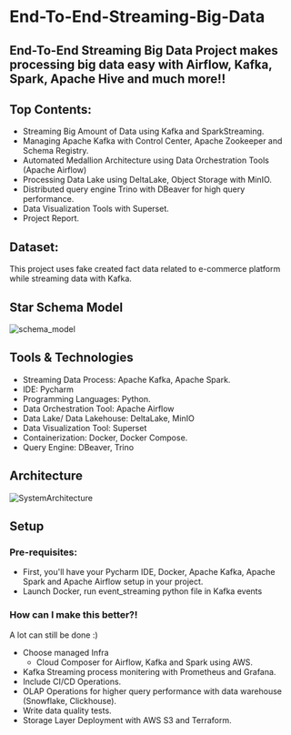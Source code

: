 # End-To-End-Streaming-Big-Data
## End-To-End Streaming Big Data Project makes processing big data easy with Airflow, Kafka, Spark, Apache Hive and much more!!

## Top Contents:
+ Streaming Big Amount of Data using Kafka and SparkStreaming.
+ Managing Apache Kafka with Control Center, Apache Zookeeper and Schema Registry.
+ Automated Medallion Architecture using Data Orchestration Tools (Apache Airflow)
+ Processing Data Lake using DeltaLake, Object Storage with MinIO.
+ Distributed query engine Trino with DBeaver for high query performance.
+ Data Visualization Tools with Superset.
+ Project Report.

## Dataset:
This project uses fake created fact data related to e-commerce platform while streaming data with Kafka.

## Star Schema Model
![schema_model](https://github.com/user-attachments/assets/4727ee2f-8403-4c20-b473-b9a28553ca9b)

## Tools & Technologies
+ Streaming Data Process: Apache Kafka, Apache Spark.
+ IDE: Pycharm
+ Programming Languages: Python.
+ Data Orchestration Tool: Apache Airflow
+ Data Lake/ Data Lakehouse: DeltaLake, MinIO
+ Data Visualization Tool: Superset
+ Containerization: Docker, Docker Compose.
+ Query Engine: DBeaver, Trino

## Architecture
![SystemArchitecture](https://github.com/user-attachments/assets/3214fefd-cd58-433e-a29b-8b2c3d6c5bff)

## Setup
### Pre-requisites: 
+ First, you'll have your Pycharm IDE, Docker, Apache Kafka, Apache Spark and Apache Airflow setup in your project.
+ Launch Docker, run event_streaming python file in Kafka events

### How can I make this better?!
A lot can still be done :)
+ Choose managed Infra
  + Cloud Composer for Airflow, Kafka and Spark using AWS.
+ Kafka Streaming process monitering with Prometheus and Grafana.
+ Include CI/CD Operations.
+ OLAP Operations for higher query performance with data warehouse (Snowflake, Clickhouse).
+ Write data quality tests.
+ Storage Layer Deployment with AWS S3 and Terraform.
